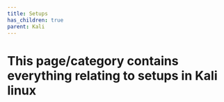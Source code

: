 ```yaml
---
title: Setups
has_children: true
parent: Kali
---
```


# This page/category contains everything relating to setups in Kali linux 
